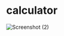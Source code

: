 # calculator
![Screenshot (2)](https://user-images.githubusercontent.com/52875766/151768112-a82bf580-03c8-4f62-973d-53502bebd9bd.png)
